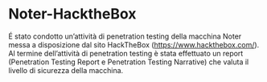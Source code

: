 # Noter-HacktheBox

É stato condotto un’attività di penetration testing della macchina Noter messa a disposizione dal sito HackTheBox (https://www.hackthebox.com/). Al termine dell’attività di penetration testing è stata effettuato un report (Penetration Testing Report e Penetration Testing Narrative) che valuta il livello di sicurezza della macchina.
